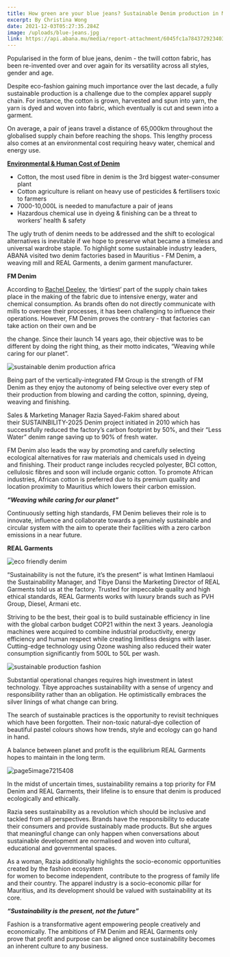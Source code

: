 ```yaml
---
title: How green are your blue jeans? Sustainable Denim production in Mauritius
excerpt: By Christina Wong
date: 2021-12-03T05:27:35.284Z
image: /uploads/blue-jeans.jpg
link: https://api.abana.mu/media/report-attachment/6045fc1a78437292340349.pdf
---
```

Popularised in the form of blue jeans, denim - the twill cotton fabric, has been re-invented over and over again for its versatility across all styles, gender and age.

Despite eco-fashion gaining much importance over the last decade, a fully sustainable production is a challenge due to the complex apparel supply chain. For instance, the cotton is grown, harvested and spun into yarn, the yarn is dyed and woven into fabric, which eventually is cut and sewn into a garment.

On average, a pair of jeans travel a distance of 65,000km throughout the globalised supply chain before reaching the shops. This lengthy process also comes at an environmental cost requiring heavy water, chemical and energy use.



**[Environmental & Human Cost of Denim](https://www.denimpremierevision.com/news/spotlight-on/denim-pv-x-thegoodgoods-what-is-the-social-and-environmental-impact-of-denim/)**

* Cotton, the most used fibre in denim is the 3rd biggest water-consumer plant
* Cotton agriculture is reliant on heavy use of pesticides & fertilisers toxic to farmers
* 7000-10,000L is needed to manufacture a pair of jeans
* Hazardous chemical use in dyeing & finishing can be a threat to workers’ health & safety



The ugly truth of denim needs to be addressed and the shift to ecological alternatives is inevitable if we hope to preserve what became a timeless and universal wardrobe staple. To highlight some sustainable industry leaders, ABANA visited two denim factories based in Mauritius - FM Denim, a weaving mill and REAL Garments, a denim garment manufacturer.



**FM Denim**

According to [Rachel Deeley](https://www.businessoffashion.com/articles/sustainability/fashions-untapped-opportunity-to-fight-climate-change/), the ‘dirtiest’ part of the supply chain takes place in the making of the fabric due to intensive energy, water and chemical consumption. As brands often do not directly communicate with mills to oversee their processes, it has been challenging to influence their operations. However, FM Denim proves the contrary - that factories can take action on their own and be

the change. Since their launch 14 years ago, their objective was to be different by doing the right thing, as their motto indicates, “Weaving while caring for our planet”.



![sustainable denim production africa](/uploads/fm-denim.jpg "FM DENIM")



Being part of the vertically-integrated FM Group is the strength of FM Denim as they enjoy the autonomy of being selective over every step of their production from blowing and carding the cotton, spinning, dyeing, weaving and finishing.



Sales & Marketing Manager Razia Sayed-Fakim shared about their SUSTAINBILITY-2025 Denim project initiated in 2010 which has successfully reduced the factory’s carbon footprint by 50%, and their “Less Water” denim range saving up to 90% of fresh water.



FM Denim also leads the way by promoting and carefully selecting ecological alternatives for raw materials and chemicals used in dyeing and finishing. Their product range includes recycled polyester, BCI cotton, cellulosic fibres and soon will include organic cotton. To promote African industries, African cotton is preferred due to its premium quality and location proximity to Mauritius which lowers their carbon emission.



***“Weaving while caring for our planet”***



Continuously setting high standards, FM Denim believes their role is to innovate, influence and collaborate towards a genuinely sustainable and circular system with the aim to operate their facilities with a zero carbon emissions in a near future.



**REAL Garments**



![eco friendly denim](/uploads/natural-dye_reduced.jpg "natural dyes")



“Sustainability is not the future, it’s the present” is what Imtinen Hamlaoui the Sustainability Manager, and Tibye Dansi the Marketing Director of REAL Garments told us at the factory. Trusted for impeccable quality and high ethical standards, REAL Garments works with luxury brands such as PVH Group, Diesel, Armani etc.



Striving to be the best, their goal is to build sustainable efficiency in line with the global carbon budget COP21 within the next 3 years. Jeanologia machines were acquired to combine industrial productivity, energy efficiency and human respect while creating limitless designs with laser. Cutting-edge technology using Ozone washing also reduced their water consumption significantly from 500L to 50L per wash.

![sustainable production fashion](/uploads/laser-technology.jpg "laser")



Substantial operational changes requires high investment in latest technology. Tibye approaches sustainability with a sense of urgency and responsibility rather than an obligation. He optimistically embraces the silver linings of what change can bring.



The search of sustainable practices is the opportunity to revisit techniques which have been forgotten. Their non-toxic natural-dye collection of beautiful pastel colours shows how trends, style and ecology can go hand in hand.



A balance between planet and profit is the equilibrium REAL Garments hopes to maintain in the long term.



![page5image7215408](blob:https://www.abana.mu/bdb17312-62ef-4430-8d7a-a4f67b15dc6e)



In the midst of uncertain times, sustainability remains a top priority for FM Denim and REAL Garments, their lifeline is to ensure that denim is produced ecologically and ethically.

Razia sees sustainability as a revolution which should be inclusive and tackled from all perspectives. Brands have the responsibility to educate their consumers and provide sustainably made products. But she argues that meaningful change can only happen when conversations about sustainable development are normalised and woven into cultural, educational and governmental spaces.



As a woman, Razia additionally highlights the socio-economic opportunities created by the fashion ecosystem\
for women to become independent, contribute to the progress of family life and their country. The apparel industry is a socio-economic pillar for Mauritius, and its development should be valued with sustainability at its core.



***“Sustainability is the present, not the future”***



Fashion is a transformative agent empowering people creatively and economically. The ambitions of FM Denim and REAL Garments only prove that profit and purpose can be aligned once sustainability becomes an inherent culture to any business.